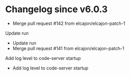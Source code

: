 # Changelog since v6.0.3
- Merge pull request #142 from elcajon/elcajon-patch-1

Update run 
- Update run 
- Merge pull request #141 from elcajon/elcajon-patch-1

Add log level to code-server startup 
- Add log level to code-server startup 

